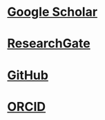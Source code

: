# [Google Scholar](https://scholar.google.com.hk/citations?user=BDEsGscAAAAJ&hl=zh-CN)
# [ResearchGate](https://www.researchgate.net/profile/Zi_Yang_Wu)
# [GitHub](https://github.com/WuZion)
# [ORCID](https://orcid.org/0000-0002-5334-3686)
